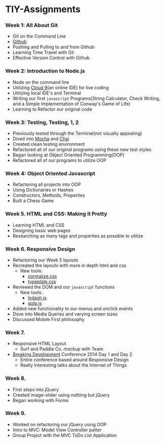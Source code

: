 TIY-Assignments
===============

### Week 1: All About Git
  * Git on the Command Line
  * [Github](https://github.com/)
  * Pushing and Pulling to and from Github
  * Learning Time Travel with Git
  * Effective Version Control with Github

### Week 2: Introduction to Node.js
  * Node on the command line
  * Utilizing [Cloud 9](https://c9.io/)(an online IDE) for live coding
  * Utilizing local IDE's and Terminal
  * Writing our first `javascript` Programs(String Calculator, Check Writing, and a Simple Implementation of Conway's Game of Life)
  * Learning to Refactor our original code

### Week 3: Testing, Testing, 1, 2
  * Previously tested through the Terminal(not visually appealing)
  * Dived into [Mocha](http://mochajs.org/) and [Chai](http://chaijs.com/)
  * Created clean testing environment
  * Refactored all of our original programs using these new test styles
  * Began looking at Object Oriented Programming(OOP)
  * Refactored all of our programs to utilize OOP

### Week 4: Object Oriented Javascript
  * Refactoring all projects into OOP
  * Using Dictionaries or Hashes
  * Constructors, Methods, Properties
  * Built a Chess Game

### Week 5. HTML and CSS: Making it Pretty
  * Learning HTML and CSS
  * Designing basic web pages
  * Researching as many tags and properties as possible to utilize

### Week 6. Responsive Design
  * Refactoring our Week 5 layouts
  * Recreated the layouts with more in depth html and css
    * New tools:
      * [normalize.css](http://necolas.github.io/normalize.css/)
      * [typeplate.css](http://typeplate.com/)
  * Reviewed the DOM and our `javascript` functions
    * New tools:
      * [lodash.js](https://lodash.com/)
      * [gulp.js](http://gulpjs.com/)
  * Added new functionality to our menus and onclick events
  * Dove into Media Queries and varying screen sizes
  * Discussed Mobile First philosophy

### Week 7.
  * Responsive HTML Layout
    * Surf and Paddle Co. mockup with Team
  * [Breaking Development](https://bdconf.com/) Conference 2014 Day 1 and Day 2
    * Entire conference based around Responsive Design
    * Really interesting talks about the Internet of Things

### Week 8.
  * First steps into jQuery
  * Created image-slider using nothing but jQuery
  * Began working with Forms

### Week 9.
  * Worked on refactoring our jQuery using OOP
  * Intro to MVC: Model View Controller patter
  * Group Project with the MVC ToDo List Application
